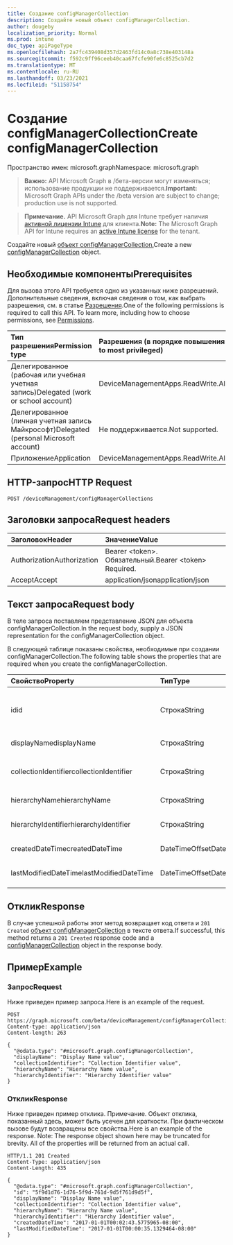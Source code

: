 ```yaml
---
title: Создание configManagerCollection
description: Создайте новый объект configManagerCollection.
author: dougeby
localization_priority: Normal
ms.prod: intune
doc_type: apiPageType
ms.openlocfilehash: 2a7fc439408d357d2463fd14c0a8c738e403148a
ms.sourcegitcommit: f592c9ff96ceeb40caa67fcfe90fe6c8525cb7d2
ms.translationtype: MT
ms.contentlocale: ru-RU
ms.lasthandoff: 03/23/2021
ms.locfileid: "51158754"
---
```

# <a name="create-configmanagercollection"></a><span data-ttu-id="00f26-103">Создание configManagerCollection</span><span class="sxs-lookup"><span data-stu-id="00f26-103">Create configManagerCollection</span></span>

<span data-ttu-id="00f26-104">Пространство имен: microsoft.graph</span><span class="sxs-lookup"><span data-stu-id="00f26-104">Namespace: microsoft.graph</span></span>

> <span data-ttu-id="00f26-105">**Важно:** API Microsoft Graph в /бета-версии могут изменяться; использование продукции не поддерживается.</span><span class="sxs-lookup"><span data-stu-id="00f26-105">**Important:** Microsoft Graph APIs under the /beta version are subject to change; production use is not supported.</span></span>

> <span data-ttu-id="00f26-106">**Примечание.** API Microsoft Graph для Intune требует наличия [активной лицензии Intune](https://go.microsoft.com/fwlink/?linkid=839381) для клиента.</span><span class="sxs-lookup"><span data-stu-id="00f26-106">**Note:** The Microsoft Graph API for Intune requires an [active Intune license](https://go.microsoft.com/fwlink/?linkid=839381) for the tenant.</span></span>

<span data-ttu-id="00f26-107">Создайте новый [объект configManagerCollection.](../resources/intune-partnerintegration-configmanagercollection.md)</span><span class="sxs-lookup"><span data-stu-id="00f26-107">Create a new [configManagerCollection](../resources/intune-partnerintegration-configmanagercollection.md) object.</span></span>

## <a name="prerequisites"></a><span data-ttu-id="00f26-108">Необходимые компоненты</span><span class="sxs-lookup"><span data-stu-id="00f26-108">Prerequisites</span></span>
<span data-ttu-id="00f26-p101">Для вызова этого API требуется одно из указанных ниже разрешений. Дополнительные сведения, включая сведения о том, как выбрать разрешения, см. в статье [Разрешения](/graph/permissions-reference).</span><span class="sxs-lookup"><span data-stu-id="00f26-p101">One of the following permissions is required to call this API. To learn more, including how to choose permissions, see [Permissions](/graph/permissions-reference).</span></span>

|<span data-ttu-id="00f26-111">Тип разрешения</span><span class="sxs-lookup"><span data-stu-id="00f26-111">Permission type</span></span>|<span data-ttu-id="00f26-112">Разрешения (в порядке повышения привилегий)</span><span class="sxs-lookup"><span data-stu-id="00f26-112">Permissions (from least to most privileged)</span></span>|
|:---|:---|
|<span data-ttu-id="00f26-113">Делегированное (рабочая или учебная учетная запись)</span><span class="sxs-lookup"><span data-stu-id="00f26-113">Delegated (work or school account)</span></span>|<span data-ttu-id="00f26-114">DeviceManagementApps.ReadWrite.All</span><span class="sxs-lookup"><span data-stu-id="00f26-114">DeviceManagementApps.ReadWrite.All</span></span>|
|<span data-ttu-id="00f26-115">Делегированное (личная учетная запись Майкрософт)</span><span class="sxs-lookup"><span data-stu-id="00f26-115">Delegated (personal Microsoft account)</span></span>|<span data-ttu-id="00f26-116">Не поддерживается.</span><span class="sxs-lookup"><span data-stu-id="00f26-116">Not supported.</span></span>|
|<span data-ttu-id="00f26-117">Приложение</span><span class="sxs-lookup"><span data-stu-id="00f26-117">Application</span></span>|<span data-ttu-id="00f26-118">DeviceManagementApps.ReadWrite.All</span><span class="sxs-lookup"><span data-stu-id="00f26-118">DeviceManagementApps.ReadWrite.All</span></span>|

## <a name="http-request"></a><span data-ttu-id="00f26-119">HTTP-запрос</span><span class="sxs-lookup"><span data-stu-id="00f26-119">HTTP Request</span></span>
<!-- {
  "blockType": "ignored"
}
-->
``` http
POST /deviceManagement/configManagerCollections
```

## <a name="request-headers"></a><span data-ttu-id="00f26-120">Заголовки запроса</span><span class="sxs-lookup"><span data-stu-id="00f26-120">Request headers</span></span>
|<span data-ttu-id="00f26-121">Заголовок</span><span class="sxs-lookup"><span data-stu-id="00f26-121">Header</span></span>|<span data-ttu-id="00f26-122">Значение</span><span class="sxs-lookup"><span data-stu-id="00f26-122">Value</span></span>|
|:---|:---|
|<span data-ttu-id="00f26-123">Authorization</span><span class="sxs-lookup"><span data-stu-id="00f26-123">Authorization</span></span>|<span data-ttu-id="00f26-124">Bearer &lt;token&gt;. Обязательный.</span><span class="sxs-lookup"><span data-stu-id="00f26-124">Bearer &lt;token&gt; Required.</span></span>|
|<span data-ttu-id="00f26-125">Accept</span><span class="sxs-lookup"><span data-stu-id="00f26-125">Accept</span></span>|<span data-ttu-id="00f26-126">application/json</span><span class="sxs-lookup"><span data-stu-id="00f26-126">application/json</span></span>|

## <a name="request-body"></a><span data-ttu-id="00f26-127">Текст запроса</span><span class="sxs-lookup"><span data-stu-id="00f26-127">Request body</span></span>
<span data-ttu-id="00f26-128">В теле запроса поставляем представление JSON для объекта configManagerCollection.</span><span class="sxs-lookup"><span data-stu-id="00f26-128">In the request body, supply a JSON representation for the configManagerCollection object.</span></span>

<span data-ttu-id="00f26-129">В следующей таблице показаны свойства, необходимые при создании configManagerCollection.</span><span class="sxs-lookup"><span data-stu-id="00f26-129">The following table shows the properties that are required when you create the configManagerCollection.</span></span>

|<span data-ttu-id="00f26-130">Свойство</span><span class="sxs-lookup"><span data-stu-id="00f26-130">Property</span></span>|<span data-ttu-id="00f26-131">Тип</span><span class="sxs-lookup"><span data-stu-id="00f26-131">Type</span></span>|<span data-ttu-id="00f26-132">Описание</span><span class="sxs-lookup"><span data-stu-id="00f26-132">Description</span></span>|
|:---|:---|:---|
|<span data-ttu-id="00f26-133">id</span><span class="sxs-lookup"><span data-stu-id="00f26-133">id</span></span>|<span data-ttu-id="00f26-134">Строка</span><span class="sxs-lookup"><span data-stu-id="00f26-134">String</span></span>|<span data-ttu-id="00f26-135">Ключ для коллекции ConfigManager.</span><span class="sxs-lookup"><span data-stu-id="00f26-135">The key for the ConfigManager Collection.</span></span>|
|<span data-ttu-id="00f26-136">displayName</span><span class="sxs-lookup"><span data-stu-id="00f26-136">displayName</span></span>|<span data-ttu-id="00f26-137">Строка</span><span class="sxs-lookup"><span data-stu-id="00f26-137">String</span></span>|<span data-ttu-id="00f26-138">The DisplayName.</span><span class="sxs-lookup"><span data-stu-id="00f26-138">The DisplayName.</span></span>|
|<span data-ttu-id="00f26-139">collectionIdentifier</span><span class="sxs-lookup"><span data-stu-id="00f26-139">collectionIdentifier</span></span>|<span data-ttu-id="00f26-140">Строка</span><span class="sxs-lookup"><span data-stu-id="00f26-140">String</span></span>|<span data-ttu-id="00f26-141">Идентификатор коллекции в SCCM.</span><span class="sxs-lookup"><span data-stu-id="00f26-141">The collection identifier in SCCM.</span></span>|
|<span data-ttu-id="00f26-142">hierarchyName</span><span class="sxs-lookup"><span data-stu-id="00f26-142">hierarchyName</span></span>|<span data-ttu-id="00f26-143">Строка</span><span class="sxs-lookup"><span data-stu-id="00f26-143">String</span></span>|<span data-ttu-id="00f26-144">Имя иерархии.</span><span class="sxs-lookup"><span data-stu-id="00f26-144">The HierarchyName.</span></span>|
|<span data-ttu-id="00f26-145">hierarchyIdentifier</span><span class="sxs-lookup"><span data-stu-id="00f26-145">hierarchyIdentifier</span></span>|<span data-ttu-id="00f26-146">Строка</span><span class="sxs-lookup"><span data-stu-id="00f26-146">String</span></span>|<span data-ttu-id="00f26-147">Идентификатор иерархии.</span><span class="sxs-lookup"><span data-stu-id="00f26-147">The Hierarchy Identifier.</span></span>|
|<span data-ttu-id="00f26-148">createdDateTime</span><span class="sxs-lookup"><span data-stu-id="00f26-148">createdDateTime</span></span>|<span data-ttu-id="00f26-149">DateTimeOffset</span><span class="sxs-lookup"><span data-stu-id="00f26-149">DateTimeOffset</span></span>|<span data-ttu-id="00f26-150">Дата создания.</span><span class="sxs-lookup"><span data-stu-id="00f26-150">The created date.</span></span>|
|<span data-ttu-id="00f26-151">lastModifiedDateTime</span><span class="sxs-lookup"><span data-stu-id="00f26-151">lastModifiedDateTime</span></span>|<span data-ttu-id="00f26-152">DateTimeOffset</span><span class="sxs-lookup"><span data-stu-id="00f26-152">DateTimeOffset</span></span>|<span data-ttu-id="00f26-153">Дата последнего изменения.</span><span class="sxs-lookup"><span data-stu-id="00f26-153">The last modified date.</span></span>|



## <a name="response"></a><span data-ttu-id="00f26-154">Отклик</span><span class="sxs-lookup"><span data-stu-id="00f26-154">Response</span></span>
<span data-ttu-id="00f26-155">В случае успешной работы этот метод возвращает код ответа и `201 Created` [объект configManagerCollection](../resources/intune-partnerintegration-configmanagercollection.md) в тексте ответа.</span><span class="sxs-lookup"><span data-stu-id="00f26-155">If successful, this method returns a `201 Created` response code and a [configManagerCollection](../resources/intune-partnerintegration-configmanagercollection.md) object in the response body.</span></span>

## <a name="example"></a><span data-ttu-id="00f26-156">Пример</span><span class="sxs-lookup"><span data-stu-id="00f26-156">Example</span></span>

### <a name="request"></a><span data-ttu-id="00f26-157">Запрос</span><span class="sxs-lookup"><span data-stu-id="00f26-157">Request</span></span>
<span data-ttu-id="00f26-158">Ниже приведен пример запроса.</span><span class="sxs-lookup"><span data-stu-id="00f26-158">Here is an example of the request.</span></span>
``` http
POST https://graph.microsoft.com/beta/deviceManagement/configManagerCollections
Content-type: application/json
Content-length: 263

{
  "@odata.type": "#microsoft.graph.configManagerCollection",
  "displayName": "Display Name value",
  "collectionIdentifier": "Collection Identifier value",
  "hierarchyName": "Hierarchy Name value",
  "hierarchyIdentifier": "Hierarchy Identifier value"
}
```

### <a name="response"></a><span data-ttu-id="00f26-159">Отклик</span><span class="sxs-lookup"><span data-stu-id="00f26-159">Response</span></span>
<span data-ttu-id="00f26-p102">Ниже приведен пример отклика. Примечание. Объект отклика, показанный здесь, может быть усечен для краткости. При фактическом вызове будут возвращены все свойства.</span><span class="sxs-lookup"><span data-stu-id="00f26-p102">Here is an example of the response. Note: The response object shown here may be truncated for brevity. All of the properties will be returned from an actual call.</span></span>
``` http
HTTP/1.1 201 Created
Content-Type: application/json
Content-Length: 435

{
  "@odata.type": "#microsoft.graph.configManagerCollection",
  "id": "5f9d1d76-1d76-5f9d-761d-9d5f761d9d5f",
  "displayName": "Display Name value",
  "collectionIdentifier": "Collection Identifier value",
  "hierarchyName": "Hierarchy Name value",
  "hierarchyIdentifier": "Hierarchy Identifier value",
  "createdDateTime": "2017-01-01T00:02:43.5775965-08:00",
  "lastModifiedDateTime": "2017-01-01T00:00:35.1329464-08:00"
}
```




